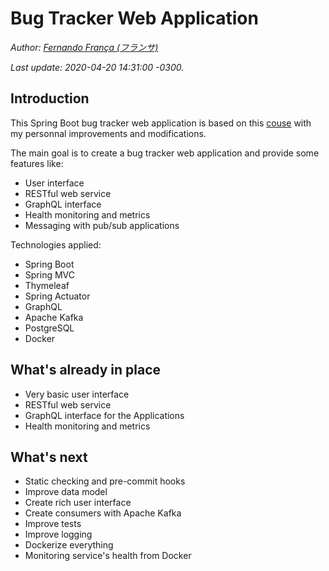 # Bug Tracker Web Application
*Author: [Fernando França (フランサ)](https://github.com/furansa)*

*Last update: 2020-04-20 14:31:00 -0300.*

## Introduction
This Spring Boot bug tracker web application is based on this
[couse](https://gitlab.com/videolearning/spring-fundamentals) with my personnal
improvements and modifications.

The main goal is to create a bug tracker web application and provide some
features like:

* User interface
* RESTful web service
* GraphQL interface
* Health monitoring and metrics
* Messaging with pub/sub applications

Technologies applied:

* Spring Boot
* Spring MVC
* Thymeleaf
* Spring Actuator
* GraphQL
* Apache Kafka
* PostgreSQL
* Docker

## What's already in place
* Very basic user interface
* RESTful web service
* GraphQL interface for the Applications
* Health monitoring and metrics

## What's next
* Static checking and pre-commit hooks
* Improve data model
* Create rich user interface
* Create consumers with Apache Kafka
* Improve tests
* Improve logging
* Dockerize everything
* Monitoring service's health from Docker
